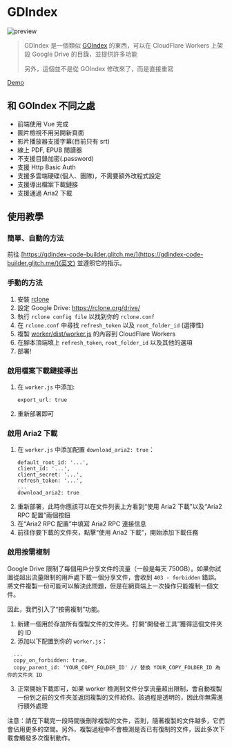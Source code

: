 # GDIndex

![preview](https://i.imgur.com/ENkZwCU.png)

> GDIndex 是一個類似 [GOIndex](https://github.com/donwa/goindex) 的東西，可以在 CloudFlare Workers 上架設 Google Drive 的目錄，並提供許多功能
>
> 另外，這個並不是從 GOIndex 修改來了，而是直接重寫

[Demo](https://gdindex-demo.maple3142.workers.dev/)

## 和 GOIndex 不同之處

-   前端使用 Vue 完成
-   圖片檢視不用另開新頁面
-   影片播放器支援字幕(目前只有 srt)
-   線上 PDF, EPUB 閱讀器
-   不支援目錄加密(.password)
-   支援 Http Basic Auth
-   支援多雲端硬碟(個人、團隊)，不需要額外改程式設定
-   支援導出檔案下載鏈接
-   支援通過 Aria2 下載

## 使用教學

### 簡單、自動的方法

前往 [https://gdindex-code-builder.glitch.me/](https://gdindex-code-builder.glitch.me/)(英文) 並遵照它的指示。

### 手動的方法

1. 安裝 [rclone](https://rclone.org/)
2. 設定 Google Drive: https://rclone.org/drive/
3. 執行 `rclone config file` 以找到你的 `rclone.conf`
4. 在 `rclone.conf` 中尋找 `refresh_token` 以及 `root_folder_id` (選擇性)
5. 複製 [worker/dist/worker.js](worker/dist/worker.js) 的內容到 CloudFlare Workers
6. 在腳本頂端填上 `refresh_token`, `root_folder_id` 以及其他的選項
7. 部署!

### 啟用檔案下載鏈接導出

1. 在 `worker.js` 中添加:
    ```
    export_url: true
    ```
2. 重新部署即可

### 啟用 Aria2 下載

1. 在 `worker.js` 中添加配置 `download_aria2: true`：
    ```
    default_root_id: '...',
    client_id: '...',
    client_secret: '...',
    refresh_token: '...',
    ...
    download_aria2: true
    ```
2. 重新部署，此時你應該可以在文件列表上方看到“使用 Aria2 下載”以及“Aria2 RPC 配置”兩個按鈕
3. 在“Aria2 RPC 配置”中填寫 Aria2 RPC 連接信息
4. 前往你要下載的文件夾，點擊“使用 Aria2 下載”，開始添加下載任務

### 啟用按需複制

Google Drive 限制了每個用戶分享文件的流量（一般是每天 750GB）。如果你試圖從超出流量限制的用戶處下載一個分享文件，會收到 `403 - forbidden` 錯誤。將文件複製一份可能可以解決此問題，但是在網頁端上一次操作只能複制一個文件。

因此，我們引入了“按需複制”功能。

1. 新建一個用於存放所有復製文件的文件夾。打開“開發者工具”獲得這個文件夾的 ID
2. 添加以下配置到你的 `worker.js`：

```
  ...
  copy_on_forbidden: true,
  copy_parent_id: 'YOUR_COPY_FOLDER_ID' // 替換 YOUR_COPY_FOLDER_ID 為你的文件夾 ID
```

3. 正常開始下載即可，如果 worker 檢測到文件分享流量超出限制，會自動複製一份到之前的文件夾並返回複製的文件給你。該過程是透明的，因此你無需進行額外處理

注意：請在下載完一段時間後刪除複製的文件，否則，隨著複製的文件越多，它們會佔用更多的空間。另外，複製過程中不會檢測是否已有復制的文件，因此多次下載會觸發多次復制動作。
